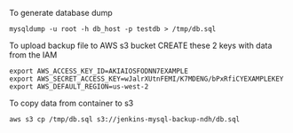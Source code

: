 To generate database dump
```
mysqldump -u root -h db_host -p testdb > /tmp/db.sql
```
To upload backup file to AWS s3 bucket
CREATE these 2 keys with data from the IAM
```
export AWS_ACCESS_KEY_ID=AKIAIOSFODNN7EXAMPLE
export AWS_SECRET_ACCESS_KEY=wJalrXUtnFEMI/K7MDENG/bPxRfiCYEXAMPLEKEY
export AWS_DEFAULT_REGION=us-west-2
```
To copy data from container to s3
```
aws s3 cp /tmp/db.sql s3://jenkins-mysql-backup-ndh/db.sql
```